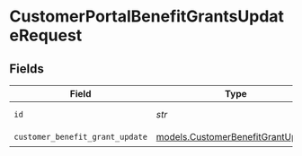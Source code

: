 # CustomerPortalBenefitGrantsUpdateRequest


## Fields

| Field                                                                        | Type                                                                         | Required                                                                     | Description                                                                  |
| ---------------------------------------------------------------------------- | ---------------------------------------------------------------------------- | ---------------------------------------------------------------------------- | ---------------------------------------------------------------------------- |
| `id`                                                                         | *str*                                                                        | :heavy_check_mark:                                                           | The benefit grant ID.                                                        |
| `customer_benefit_grant_update`                                              | [models.CustomerBenefitGrantUpdate](../models/customerbenefitgrantupdate.md) | :heavy_check_mark:                                                           | N/A                                                                          |